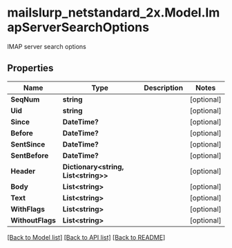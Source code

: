 # mailslurp_netstandard_2x.Model.ImapServerSearchOptions
IMAP server search options

## Properties

Name | Type | Description | Notes
------------ | ------------- | ------------- | -------------
**SeqNum** | **string** |  | [optional] 
**Uid** | **string** |  | [optional] 
**Since** | **DateTime?** |  | [optional] 
**Before** | **DateTime?** |  | [optional] 
**SentSince** | **DateTime?** |  | [optional] 
**SentBefore** | **DateTime?** |  | [optional] 
**Header** | **Dictionary&lt;string, List&lt;string&gt;&gt;** |  | [optional] 
**Body** | **List&lt;string&gt;** |  | [optional] 
**Text** | **List&lt;string&gt;** |  | [optional] 
**WithFlags** | **List&lt;string&gt;** |  | [optional] 
**WithoutFlags** | **List&lt;string&gt;** |  | [optional] 

[[Back to Model list]](../README#documentation-for-models) [[Back to API list]](../README#documentation-for-api-endpoints) [[Back to README]](../README)

